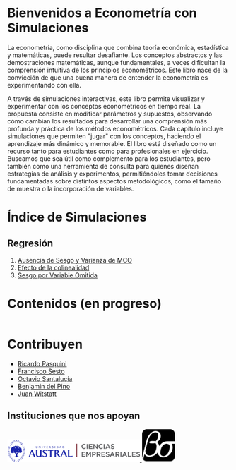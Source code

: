 # Bienvenidos a Econometría con Simulaciones

La econometría, como disciplina que combina teoría económica, estadística y matemáticas, puede resultar desafiante. Los conceptos abstractos y las demostraciones matemáticas, aunque fundamentales, a veces dificultan la comprensión intuitiva de los principios econométricos. Este libro nace de la convicción de que una buena manera de entender la econometría es experimentando con ella.

A través de simulaciones interactivas, este libro permite visualizar y experimentar con los conceptos econométricos en tiempo real. La propuesta consiste en modificar parámetros y supuestos, observando cómo cambian los resultados para desarrollar una comprensión más profunda y práctica de los métodos econométricos. Cada capítulo incluye simulaciones que permiten "jugar" con los conceptos, haciendo el aprendizaje más dinámico y memorable. El libro está diseñado como un recurso tanto para estudiantes como para profesionales en ejercicio. Buscamos que sea útil como complemento para los estudiantes, pero también como una herramienta de consulta para quienes diseñan estrategias de análisis y experimentos, permitiéndoles tomar decisiones fundamentadas sobre distintos aspectos metodológicos, como el tamaño de muestra o la incorporación de variables.   

# Índice de Simulaciones
## Regresión

1. [Ausencia de Sesgo y Varianza de MCO](http://simuecon.com/unbiasedness)
2. [Efecto de la colinealidad](http://simuecon.com/multicollinearity)
3. [Sesgo por Variable Omitida](http://simuecon.com/ovb) 


# Contenidos (en progreso)
```{tableofcontents}
```

# Contribuyen

* [Ricardo Pasquini](https://ricardopasquini.com/) 
* [Francisco Sesto](https://github.com/franciscosesto)
* [Octavio Santalucía](https://github.com/OctavioSantalucia)
* [Benjamin del Pino](https://github.com/bendelpino)
* [Juan Witstatt](https://github.com/Juanwittstatt)


## Instituciones que nos apoyan



<a href="https://www.austral.edu.ar/cienciasempresariales/">
<img src="images/logo_empresariales_color.png" alt="Facultad de Ciencias Empresariales, Universidad Austral" style="width: 80%; max-width: 300px;">
</a>
 
<a href="https://betasigma.tech/">
<img src="images/logo_beta_sigma_background.svg" alt="Beta Sigma" style="width: 15%; max-width: 300px;">
</a>

